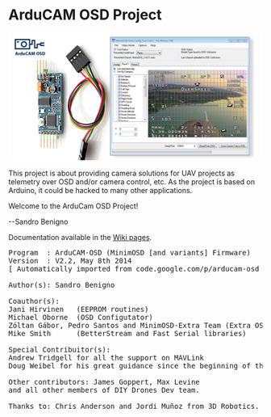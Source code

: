ArduCAM OSD Project
===================

<p><img src="images/minimosd.jpg"></p>

This project is about providing camera solutions for UAV projects as telemetry over OSD and/or camera control, etc.
As the project is based on Arduino, it could be hacked to many other applications.

Welcome to the ArduCam OSD Project!

--Sandro Benigno

Documentation available in the [Wiki pages](https://github.com/sandrobenigno/arducam-osd/wiki).

<pre>Program  : ArduCAM-OSD (MinimOSD [and variants] Firmware)
Version  : V2.2, May 8th 2014
[ Automatically imported from code.google.com/p/arducam-osd ]

Author(s): Sandro Benigno

Coauthor(s):
Jani Hirvinen   (EEPROM routines)
Michael Oborne  (OSD Configutator)
Zóltan Gábor, Pedro Santos and MinimOSD-Extra Team (Extra OSD Tools/Panels)
Mike Smith      (BetterStream and Fast Serial libraries)

Special Contribuitor(s):
Andrew Tridgell for all the support on MAVLink
Doug Weibel for his great guidance since the beginning of this project

Other contributors: James Goppert, Max Levine
and all other members of DIY Drones Dev team.

Thanks to: Chris Anderson and Jordi Muñoz from 3D Robotics.
</pre>
